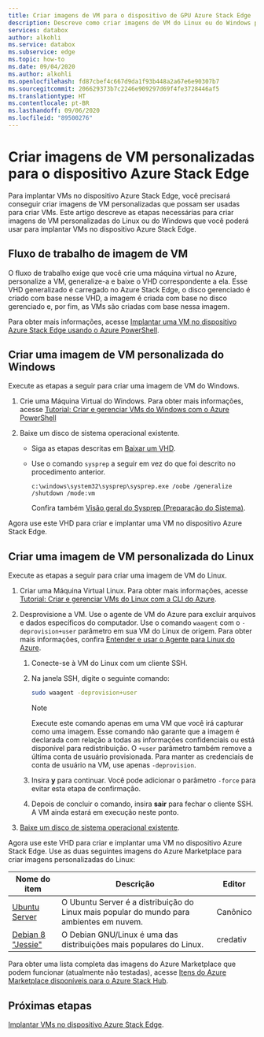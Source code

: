 ```yaml
---
title: Criar imagens de VM para o dispositivo de GPU Azure Stack Edge
description: Descreve como criar imagens de VM do Linux ou do Windows para usá-las com o dispositivo de GPU Azure Stack Edge.
services: databox
author: alkohli
ms.service: databox
ms.subservice: edge
ms.topic: how-to
ms.date: 09/04/2020
ms.author: alkohli
ms.openlocfilehash: fd87cbef4c667d9da1f93b448a2a67e6e90307b7
ms.sourcegitcommit: 206629373b7c2246e909297d69f4fe3728446af5
ms.translationtype: HT
ms.contentlocale: pt-BR
ms.lasthandoff: 09/06/2020
ms.locfileid: "89500276"
---
```

# <a name="create-custom-vm-images-for-your-azure-stack-edge-device"></a>Criar imagens de VM personalizadas para o dispositivo Azure Stack Edge

<!--[!INCLUDE [applies-to-skus](../../includes/azure-stack-edge-applies-to-all-sku.md)]-->

Para implantar VMs no dispositivo Azure Stack Edge, você precisará conseguir criar imagens de VM personalizadas que possam ser usadas para criar VMs. Este artigo descreve as etapas necessárias para criar imagens de VM personalizadas do Linux ou do Windows que você poderá usar para implantar VMs no dispositivo Azure Stack Edge.

## <a name="vm-image-workflow"></a>Fluxo de trabalho de imagem de VM

O fluxo de trabalho exige que você crie uma máquina virtual no Azure, personalize a VM, generalize-a e baixe o VHD correspondente a ela. Esse VHD generalizado é carregado no Azure Stack Edge, o disco gerenciado é criado com base nesse VHD, a imagem é criada com base no disco gerenciado e, por fim, as VMs são criadas com base nessa imagem.   

Para obter mais informações, acesse [Implantar uma VM no dispositivo Azure Stack Edge usando o Azure PowerShell](azure-stack-edge-j-series-deploy-virtual-machine-powershell.md).


## <a name="create-a-windows-custom-vm-image"></a>Criar uma imagem de VM personalizada do Windows

Execute as etapas a seguir para criar uma imagem de VM do Windows.

1. Crie uma Máquina Virtual do Windows. Para obter mais informações, acesse [Tutorial: Criar e gerenciar VMs do Windows com o Azure PowerShell](../virtual-machines/windows/tutorial-manage-vm.md)

2. Baixe um disco de sistema operacional existente.

    - Siga as etapas descritas em [Baixar um VHD](../virtual-machines/windows/download-vhd.md).

    - Use o comando `sysprep` a seguir em vez do que foi descrito no procedimento anterior.
    
        `c:\windows\system32\sysprep\sysprep.exe /oobe /generalize /shutdown /mode:vm`
   
       Confira também [Visão geral do Sysprep (Preparação do Sistema)](https://docs.microsoft.com/windows-hardware/manufacture/desktop/sysprep--system-preparation--overview).

Agora use este VHD para criar e implantar uma VM no dispositivo Azure Stack Edge.

## <a name="create-a-linux-custom-vm-image"></a>Criar uma imagem de VM personalizada do Linux

Execute as etapas a seguir para criar uma imagem de VM do Linux.

1. Criar uma Máquina Virtual Linux. Para obter mais informações, acesse [Tutorial: Criar e gerenciar VMs do Linux com a CLI do Azure](../virtual-machines/linux/tutorial-manage-vm.md).

1. Desprovisione a VM. Use o agente de VM do Azure para excluir arquivos e dados específicos do computador. Use o comando `waagent` com o `-deprovision+user` parâmetro em sua VM do Linux de origem. Para obter mais informações, confira [Entender e usar o Agente para Linux do Azure](../virtual-machines/extensions/agent-linux.md).

    1. Conecte-se à VM do Linux com um cliente SSH.
    2. Na janela SSH, digite o seguinte comando:
       
        ```bash
        sudo waagent -deprovision+user
        ```
       > [!NOTE]
       > Execute este comando apenas em uma VM que você irá capturar como uma imagem. Esse comando não garante que a imagem é declarada com relação a todas as informações confidenciais ou está disponível para redistribuição. O `+user` parâmetro também remove a última conta de usuário provisionada. Para manter as credenciais de conta de usuário na VM, use apenas `-deprovision`.
     
    3. Insira **y** para continuar. Você pode adicionar o parâmetro `-force` para evitar esta etapa de confirmação.
    4. Depois de concluir o comando, insira **sair** para fechar o cliente SSH.  A VM ainda estará em execução neste ponto.


1. [Baixe um disco de sistema operacional existente](../virtual-machines/linux/download-vhd.md).

Agora use este VHD para criar e implantar uma VM no dispositivo Azure Stack Edge. Use as duas seguintes imagens do Azure Marketplace para criar imagens personalizadas do Linux:

|Nome do item  |Descrição  |Editor  |
|---------|---------|---------|
|[Ubuntu Server](https://azuremarketplace.microsoft.com/marketplace/apps/canonical.ubuntuserver) |O Ubuntu Server é a distribuição do Linux mais popular do mundo para ambientes em nuvem.|Canônico|
|[Debian 8 "Jessie"](https://azuremarketplace.microsoft.com/marketplace/apps/credativ.debian) |O Debian GNU/Linux é uma das distribuições mais populares do Linux.     |credativ|

Para obter uma lista completa das imagens do Azure Marketplace que podem funcionar (atualmente não testadas), acesse [Itens do Azure Marketplace disponíveis para o Azure Stack Hub](https://docs.microsoft.com/azure-stack/operator/azure-stack-marketplace-azure-items?view=azs-1910).


## <a name="next-steps"></a>Próximas etapas

[Implantar VMs no dispositivo Azure Stack Edge](azure-stack-edge-j-series-deploy-virtual-machine-powershell.md).
